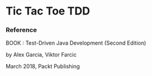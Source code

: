# Tic Tac Toe TDD
### Reference
BOOK : Test-Driven Java Development (Second Edition)
 
by Alex Garcia, Viktor Farcic

March 2018, Packt Publishing